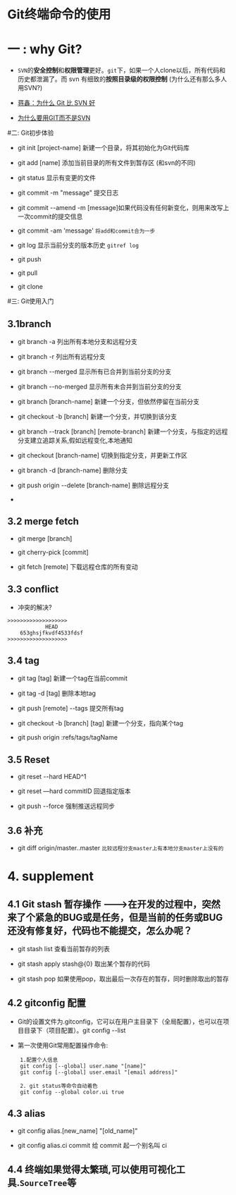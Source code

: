 #  Git终端命令的使用
				
						
# 一 : why Git?	

- `SVN`的**安全控制**和**权限管理**更好。`git`下，如果一个人clone以后，所有代码和历史都泄漏了。而 svn 有细致的**按照目录级的权限控制** (为什么还有那么多人用SVN?) 

- [蒋鑫：为什么 Git 比 SVN 好](http://blog.jobbole.com/20069/)

- [为什么要用GIT而不是SVN](http://www.cnblogs.com/wi100sh/p/4191080.html)
				
#二:	Git初步体验

- git init [project-name] 新建一个目录，将其初始化为Git代码库 
- git add [name] 添加当前目录的所有文件到暂存区 (和svn的不同)

- git status 	显示有变更的文件 


- git commit -m "message" 提交日志

- git commit --amend -m [message]如果代码没有任何新变化，则用来改写上一次commit的提交信息

- git commit -am 'message'   `将add和commit合为一步` 
- git log	显示当前分支的版本历史 `gitref log`
- git push  


- git pull 


- git clone  

 
#三:	Git使用入门
## 3.1branch
- git branch -a 列出所有本地分支和远程分支


- git branch -r 列出所有远程分支
- git branch --merged               显示所有已合并到当前分支的分支
- git branch --no-merged     		   显示所有未合并到当前分支的分支

- git branch [branch-name] 新建一个分支，但依然停留在当前分支


- git checkout -b [branch] 新建一个分支，并切换到该分支

- git branch --track [branch] [remote-branch] 新建一个分支，与指定的远程分支建立追踪关系,假如远程变化,本地通知 

- git checkout [branch-name] 切换到指定分支，并更新工作区

- git branch -d [branch-name] 删除分支

- git push origin --delete [branch-name] 删除远程分支

-
 

## 3.2 merge  fetch
- git merge [branch]
- git cherry-pick [commit]

- git fetch [remote] 下载远程仓库的所有变动 


## 3.3 conflict 

- 冲突的解决?

```
>>>>>>>>>>>>>>>>>>>
			HEAD
	653ghsjfkvdf4533fdsf			
>>>>>>>>>>>>>>>>>>>

```

## 3.4 tag

- git tag [tag]  新建一个tag在当前commit

- git tag -d [tag] 删除本地tag

- git push [remote] --tags 提交所有tag

- git checkout -b [branch] [tag] 新建一个分支，指向某个tag 

- git push origin :refs/tags/tagName 


## 3.5 Reset
-   git reset --hard HEAD^1

-   git reset —hard     commitID  回退指定版本

-  	git push --force   强制推送远程同步


## 3.6 补充 
- git diff origin/master..master    `比较远程分支master上有本地分支master上没有的`



	
# 4. supplement

## 4.1 Git stash 暂存操作 --->在开发的过程中，突然来了个紧急的BUG或是任务，但是当前的任务或BUG还没有修复好，代码也不能提交，怎么办呢？
- git stash list 查看当前暂存的列表

- git stash apply stash@{0}  取出某个暂存的代码


- git stash pop	 如果使用pop，取出最后一次存在的暂存，同时删除取出的暂存



## 4.2 gitconfig  配置

- Git的设置文件为.gitconfig，它可以在用户主目录下（全局配置），也可以在项目目录下（项目配置）。git config --list

- 第一次使用Git常用配置操作命令:

```
	1.配置个人信息
 	git config [--global] user.name "[name]"
  	git config [--global] user.email "[email address]"
  	
  	2. git status等命令自动着色
  	git config --global color.ui true                         

```


## 4.3 alias

-  git config alias.[new_name] "[old_name]"


-  git config alias.ci commit  给 commit 起一个别名叫 ci


## 4.4 终端如果觉得太繁琐,可以使用可视化工具.`SourceTree`等

